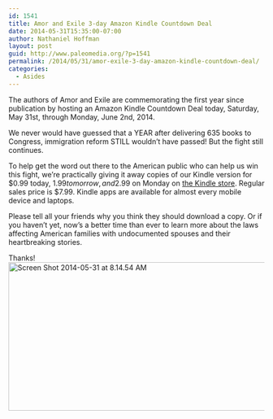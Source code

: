```yaml
---
id: 1541
title: Amor and Exile 3-day Amazon Kindle Countdown Deal
date: 2014-05-31T15:35:00-07:00
author: Nathaniel Hoffman
layout: post
guid: http://www.paleomedia.org/?p=1541
permalink: /2014/05/31/amor-exile-3-day-amazon-kindle-countdown-deal/
categories:
  - Asides
---
```

The authors of Amor and Exile are commemorating the first year since publication by hosting an Amazon Kindle Countdown Deal today, Saturday, May 31st, through Monday, June 2nd, 2014. 

We never would have guessed that a YEAR after delivering 635 books to Congress, immigration reform STILL wouldn&#8217;t have passed! But the fight still continues.

To help get the word out there to the American public who can help us win this fight, we&#8217;re practically giving it away copies of our Kindle version for $0.99 today, $1.99 tomorrow, and $2.99 on Monday on <a href="http://amzn.to/11dNDPd" target="_blank">the Kindle store</a>. Regular sales price is $7.99. Kindle apps are available for almost every mobile device and laptops.

Please tell all your friends why you think they should download a copy. Or if you haven&#8217;t yet, now&#8217;s a better time than ever to learn more about the laws affecting American families with undocumented spouses and their heartbreaking stories. 

Thanks!<a href="http://amorandexile.com/2014/05/0-99-sale-days-amor-exile-celebrates-1-year-since-publishing/screen-shot-2014-05-31-at-8-14-54-am/" rel="attachment wp-att-1606"><img loading="lazy" class="aligncenter  wp-image-1606" src="http://amorandexile.com/wp-content/uploads/2014/05/Screen-Shot-2014-05-31-at-8.14.54-AM.png" alt="Screen Shot 2014-05-31 at 8.14.54 AM" width="556" height="292" /></a>